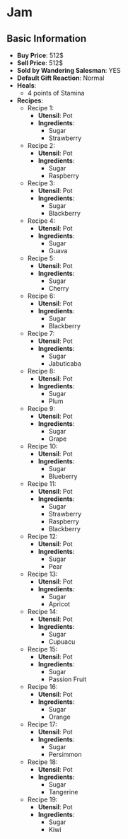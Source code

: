 # Jam

## Basic Information

- **Buy Price**: 512$
- **Sell Price**: 512$
- **Sold by Wandering Salesman**: YES
- **Default Gift Reaction**: Normal
- **Heals**:
  - 4 points of Stamina
- **Recipes**:
  - Recipe 1:
    - **Utensil**: Pot
    - **Ingredients**:
      - Sugar
      - Strawberry
  - Recipe 2:
    - **Utensil**: Pot
    - **Ingredients**:
      - Sugar
      - Raspberry
  - Recipe 3:
    - **Utensil**: Pot
    - **Ingredients**:
      - Sugar
      - Blackberry
  - Recipe 4:
    - **Utensil**: Pot
    - **Ingredients**:
      - Sugar
      - Guava
  - Recipe 5:
    - **Utensil**: Pot
    - **Ingredients**:
      - Sugar
      - Cherry
  - Recipe 6:
    - **Utensil**: Pot
    - **Ingredients**:
      - Sugar
      - Blackberry
  - Recipe 7:
    - **Utensil**: Pot
    - **Ingredients**:
      - Sugar
      - Jabuticaba
  - Recipe 8:
    - **Utensil**: Pot
    - **Ingredients**:
      - Sugar
      - Plum
  - Recipe 9:
    - **Utensil**: Pot
    - **Ingredients**:
      - Sugar
      - Grape
  - Recipe 10:
    - **Utensil**: Pot
    - **Ingredients**:
      - Sugar
      - Blueberry
  - Recipe 11:
    - **Utensil**: Pot
    - **Ingredients**:
      - Sugar
      - Strawberry
      - Raspberry
      - Blackberry
  - Recipe 12:
    - **Utensil**: Pot
    - **Ingredients**:
      - Sugar
      - Pear
  - Recipe 13:
    - **Utensil**: Pot
    - **Ingredients**:
      - Sugar
      - Apricot
  - Recipe 14:
    - **Utensil**: Pot
    - **Ingredients**:
      - Sugar
      - Cupuacu
  - Recipe 15:
    - **Utensil**: Pot
    - **Ingredients**:
      - Sugar
      - Passion Fruit
  - Recipe 16:
    - **Utensil**: Pot
    - **Ingredients**:
      - Sugar
      - Orange
  - Recipe 17:
    - **Utensil**: Pot
    - **Ingredients**:
      - Sugar
      - Persimmon
  - Recipe 18:
    - **Utensil**: Pot
    - **Ingredients**:
      - Sugar
      - Tangerine
  - Recipe 19:
    - **Utensil**: Pot
    - **Ingredients**:
      - Sugar
      - Kiwi